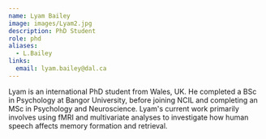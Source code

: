 ```yaml
---
name: Lyam Bailey
image: images/Lyam2.jpg
description: PhD Student
role: phd
aliases:
  - L.Bailey
links:
  email: lyam.bailey@dal.ca
---
```


Lyam is an international PhD student from Wales, UK. He completed a BSc in Psychology at Bangor University, before joining NCIL and completing an MSc in Psychology and Neuroscience. Lyam's current work primarily involves using fMRI and multivariate analyses to investigate how human speech affects memory formation and retrieval.
